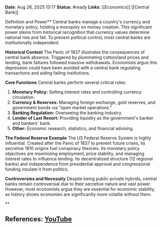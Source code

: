 **Date**: Aug 26, 2025 13:17
**Status**: #ready 
**Links**: [[Economics]] [[Central Bank]]

Definition and Power**
Central banks manage a country's currency and monetary policy, holding a monopoly on money creation. This significant power stems from historical recognition that currency values determine national rise and fall. To prevent political control, most central banks are institutionally independent.

**Historical Context**
The Panic of 1837 illustrates the consequences of central bank absence. Triggered by plummeting cotton/land prices and lending, bank failures followed massive withdrawals. Economists argue this depression could have been avoided with a central bank regulating transactions and aiding failing institutions.

**Core Functions**
Central banks perform several critical roles:
1.  **Monetary Policy:** Setting interest rates and controlling currency circulation.
2.  **Currency & Reserves:** Managing foreign exchange, gold reserves, and government bonds via "open market operations."
3.  **Banking Regulation:** Overseeing the banking industry.
4.  **Lender of Last Resort:** Providing liquidity as the government's banker and bankers' bank.
5.  **Other:** Economic research, statistics, and financial advising.

**The Federal Reserve Example**
The US Federal Reserve System is highly influential. Created after the Panic of 1837 to prevent future crises, its secretive 1910 origins fuel conspiracy theories. Its monetary policy objectives are maximizing employment, price stability, and managing interest rates to influence lending. Its decentralized structure (12 regional banks) and independence from presidential approval and congressional funding insulate it from politics.

**Controversies and Necessity**
Despite being public-private hybrids, central banks remain controversial due to their secretive nature and vast power. However, most economists argue they are essential for economic stability, as history shows economies are significantly more volatile without them.

**

## References: [YouTube](https://www.youtube.com/watch?v=OS8BqRjO-ZA)
